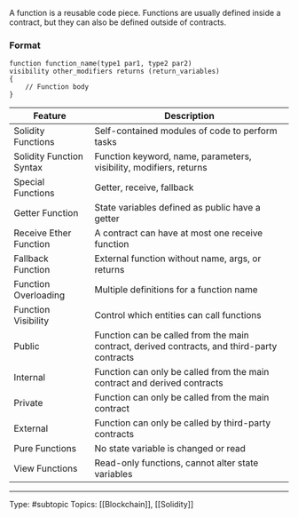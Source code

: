 A function is a reusable code piece. Functions are usually defined inside a contract, but they can also be defined outside of contracts.

### Format
```Solidity
function function_name(type1 par1, type2 par2) 
visibility other_modifiers returns (return_variables) 
{
    // Function body
}
```

| Feature                  | Description                                                                                 |
| ------------------------ | ------------------------------------------------------------------------------------------- |
| Solidity Functions       | Self-contained modules of code to perform tasks                                             |
| Solidity Function Syntax | Function keyword, name, parameters, visibility, modifiers, returns                          |
| Special Functions        | Getter, receive, fallback                           |
| Getter Function          | State variables defined as public have a getter                                             |
| Receive Ether Function   | A contract can have at most one receive function                                            |
| Fallback Function        | External function without name, args, or returns                                            |
| Function Overloading     | Multiple definitions for a function name                                                    |
| Function Visibility      | Control which entities can call functions                                                   |
| Public                   | Function can be called from the main contract, derived contracts, and third-party contracts |
| Internal                 | Function can only be called from the main contract and derived contracts                    |
| Private                  | Function can only be called from the main contract                                          |
| External                 | Function can only be called by third-party contracts                                        |
| Pure Functions           | No state variable is changed or read                                                        |
| View Functions           | Read-only functions, cannot alter state variables                                           |



___
Type: #subtopic 
Topics: [[Blockchain]], [[Solidity]]

